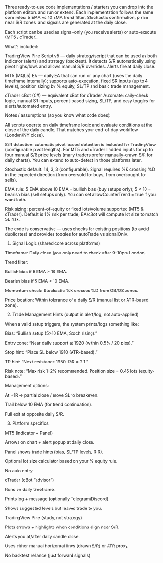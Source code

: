 Three ready-to-use code implementations / starters you can drop into the platform editors and run or extend. 
Each implementation follows the same core rules: 
5 EMA vs 10 EMA trend filter, 
Stochastic confirmation, p
rice near S/R zones, and 
signals are generated at the daily close.

Each script can be used as signal-only (you receive alerts) or auto-execute (MT5 / cTrader).


What’s included:

TradingView Pine Script v5 — daily strategy/script that can be used as both indicator (alerts) and strategy (backtest). It detects S/R automatically using pivot highs/lows and allows manual S/R overrides. Alerts fire at daily close.

MT5 (MQL5) EA — daily EA that can run on any chart (uses the daily timeframe internally); supports auto-execution, fixed SR inputs (up to 4 levels), position sizing by % equity, SL/TP and basic trade management.

cTrader cBot (C#) — equivalent cBot for cTrader Automate: daily-check logic, manual SR inputs, percent-based sizing, SL/TP, and easy toggles for alerts/automated entry.



Notes / assumptions (so you know what code does):

All scripts operate on daily timeframe logic and evaluate conditions at the close of the daily candle. That matches your end-of-day workflow (London/NY close).

S/R detection: automatic pivot-based detection is included for TradingView (configurable pivot lengths). For MT5 and cTrader I added inputs for up to four manual S/R price levels (many traders prefer manually-drawn S/R for daily charts). You can extend to auto-detect in those platforms later.

Stochastic default: 14, 3, 3 (configurable). Signal requires %K crossing %D in the expected direction (from oversold for buys, from overbought for sells).

EMA rule: 5 EMA above 10 EMA = bullish bias (buy setups only); 5 < 10 = bearish bias (sell setups only). You can set allowCounterTrend = true if you want both.

Risk sizing: percent-of-equity or fixed lots/volume supported (MT5 & cTrader). Default is 1% risk per trade; EA/cBot will compute lot size to match SL risk.

The code is conservative — uses checks for existing positions (to avoid duplicates) and provides toggles for autoTrade vs signalOnly.


1. Signal Logic (shared core across platforms)

Timeframe: Daily close (you only need to check after 9–10pm London).

Trend filter:

Bullish bias if 5 EMA > 10 EMA.

Bearish bias if 5 EMA < 10 EMA.

Momentum check: Stochastic %K crosses %D from OB/OS zones.

Price location: Within tolerance of a daily S/R (manual list or ATR-based zone).

2. Trade Management Hints (output in alert/log, not auto-applied)

When a valid setup triggers, the system prints/logs something like:

Bias: “Bullish setup (5>10 EMA, Stoch rising).”

Entry zone: “Near daily support at 1920 (within 0.5% / 20 pips).”

Stop hint: “Place SL below 1910 (ATR-based).”

TP hint: “Next resistance 1950. R:R ≈ 2.1.”

Risk note: “Max risk 1–2% recommended. Position size = 0.45 lots (equity-based).”

Management options:

At +1R → partial close / move SL to breakeven.

Trail below 10 EMA (for trend continuation).

Full exit at opposite daily S/R.

3. Platform specifics

MT5 (Indicator + Panel)

Arrows on chart + alert popup at daily close.

Panel shows trade hints (bias, SL/TP levels, R:R).

Optional lot size calculator based on your % equity rule.

No auto entry.

cTrader (cBot “advisor”)

Runs on daily timeframe.

Prints log + message (optionally Telegram/Discord).

Shows suggested levels but leaves trade to you.

TradingView Pine (study, not strategy)

Plots arrows + highlights when conditions align near S/R.

Alerts you at/after daily candle close.

Uses either manual horizontal lines (drawn S/R) or ATR proxy.

No backtest reliance (just forward signals).
